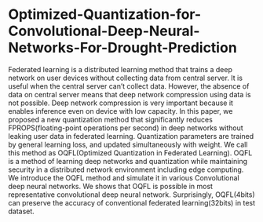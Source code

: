 # Optimized-Quantization-for-Convolutional-Deep-Neural-Networks-For-Drought-Prediction
Federated learning is a distributed learning method that trains a deep network on user devices without collecting data from central server. It is useful when the central server can’t collect data. However, the absence of data on central server means that deep network compression using data is not possible. Deep network compression is very important because it enables inference even on device with low capacity. In this paper, we proposed a new quantization method that significantly reduces FPROPS(floating-point operations per second) in deep networks without leaking user data in federated learning. Quantization parameters are trained by general learning loss, and updated simultaneously with weight. We call this method as OQFL(Optimized Quantization in Federated Learning). OQFL is a method of learning deep networks and quantization while maintaining security in a distributed network environment including edge computing. We introduce the OQFL method and simulate it in various Convolutional deep neural networks. We shows that OQFL is possible in most representative convolutional deep neural network. Surprisingly, OQFL(4bits) can preserve the accuracy of conventional federated learning(32bits) in test dataset. 
